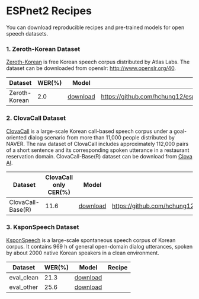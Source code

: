 # ESPnet2 Recipes

You can download reproducible recipes and pre-trained models for open speech datasets.

### 1. Zeroth-Korean Dataset

[Zeroth-Korean](https://github.com/goodatlas/zeroth) is free Korean speech
corpus distributed by Atlas Labs. The dataset can be downloaded from openslr: http://www.openslr.org/40.   

|Dataset|WER(%)|Model|Recipe|
|----------------|---|---|---|
|Zeroth-Korean|2.0|[download](https://zenodo.org/record/4014588#.X1WCHPIzZ5E)|https://github.com/hchung12/espnet/tree/egs2/zeroth_korean/egs2/zeroth_korean/asr1|

### 2. ClovaCall Dataset
 
[ClovaCall](https://github.com/clovaai/ClovaCall) is a large-scale Korean call-based speech corpus under a goal-oriented
dialog scenario from more than 11,000 people distributed by NAVER. 
The raw dataset of ClovaCall includes approximately 112,000 pairs of a short sentence and 
its corresponding spoken utterance in a restaurant reservation domain. ClovaCall-Base(R) dataset can be download from [Clova AI](https://github.com/clovaai/ClovaCall).   

|Dataset|ClovaCall only CER(%)|Model|Recipe|
|----------------|--------|---|---|
|ClovaCall-Base(R)|11.6|[download](https://zenodo.org/record/4030061/files/asr_train_asr_transformer_ddp_raw_char_sp_valid.acc.ave.zip?download=1)|https://github.com/hchung12/espnet/tree/egs2/ClovaCall/egs2/ClovaCall/asr1|

### 3. KsponSpeech Dataset
 
[KsponSpeech](https://www.aihub.or.kr/aidata/105) is a large-scale spontaneous speech corpus of Korean
corpus. It contains 969 h of general open-domain dialog utterances, spoken by about 2000 native
Korean speakers in a clean environment.   

|Dataset|WER(%)|Model|Recipe|
|----------------|---|---|---|
|eval_clean|21.3|[download](https://zenodo.org/record/4086352/files/asr_train_asr_transformer1_ddp_raw_bpe_valid.acc.ave.zip?download=1)||
|eval_other|25.6|[download](https://zenodo.org/record/4086352/files/asr_train_asr_transformer1_ddp_raw_bpe_valid.acc.ave.zip?download=1)||

